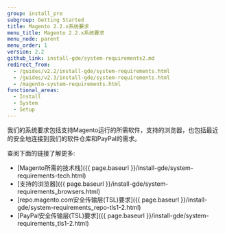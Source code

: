 ```yaml
---
group: install_pre
subgroup: Getting Started
title: Magento 2.2.x系统要求
menu_title: Magento 2.2.x系统要求
menu_node: parent
menu_order: 1
version: 2.2
github_link: install-gde/system-requirements2.md
redirect_from:
  - /guides/v2.2/install-gde/system-requirements.html
  - /guides/v2.3/install-gde/system-requirements.html
  - /magento-system-requirements.html
functional_areas:
  - Install
  - System
  - Setup
---
```


我们的系统要求包括支持Magento运行的所需软件，支持的浏览器，也包括最近的安全地连接到我们的软件仓库和PayPal的需求。

查阅下面的链接了解更多:

*	[Magento所需的技术栈]({{ page.baseurl }}/install-gde/system-requirements-tech.html)
*	[支持的浏览器]({{ page.baseurl }}/install-gde/system-requirements_browsers.html)
*	[repo.magento.com安全传输层(TSL)要求]({{ page.baseurl }}/install-gde/system-requirements_repo-tls1-2.html)
*	[PayPal安全传输层(TSL)要求]({{ page.baseurl }}/install-gde/system-requirements_tls1-2.html)
